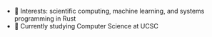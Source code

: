 - 👀 Interests:  scientific computing, machine learning, and systems programming in Rust
- 🌱 Currently studying Computer Science at UCSC 


<!---
MarioDanielPanuco/MarioDanielPanuco is a ✨ special ✨ repository because its `README.md` (this file) appears on your GitHub profile.
You can click the Preview link to take a look at your changes.
--->
